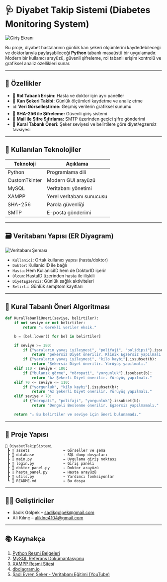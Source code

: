 # 🩺 Diyabet Takip Sistemi (Diabetes Monitoring System)

![Giriş Ekranı](assets/screenshot1.png)

Bu proje, diyabet hastalarının günlük kan şekeri ölçümlerini kaydedebileceği ve doktorlarıyla paylaşabileceği **Python** tabanlı masaüstü bir uygulamadır. Modern bir kullanıcı arayüzü, güvenli şifreleme, rol tabanlı erişim kontrolü ve grafiksel analiz özellikleri sunar.

---

## 📌 Özellikler

- 👤 **Rol Tabanlı Erişim:** Hasta ve doktor için ayrı paneller
- 💉 **Kan Şekeri Takibi:** Günlük ölçümleri kaydetme ve analiz etme
- 📊 **Veri Görselleştirme:** Geçmiş verilerin grafiksel sunumu
- 🔐 **SHA-256 ile Şifreleme:** Güvenli giriş sistemi
- 📧 **Mail ile Şifre Sıfırlama:** SMTP üzerinden geçici şifre gönderimi
- 🧠 **Kural Tabanlı Öneri:** Şeker seviyesi ve belirtilere göre diyet/egzersiz tavsiyesi

---

## 🧱 Kullanılan Teknolojiler

| Teknoloji        | Açıklama                        |
|------------------|----------------------------------|
| Python           | Programlama dili                |
| CustomTkinter    | Modern GUI arayüzü              |
| MySQL            | Veritabanı yönetimi             |
| XAMPP            | Yerel veritabanı sunucusu       |
| SHA-256          | Parola güvenliği                |
| SMTP             | E-posta gönderimi               |

---

## 🗃️ Veritabanı Yapısı (ER Diyagram)

![Veritabanı Şeması](assets/db_schema.png)

- `Kullanici`: Ortak kullanıcı yapısı (hasta/doktor)
- `Doktor`: KullaniciID ile bağlı
- `Hasta`: Hem KullaniciID hem de DoktorID içerir
- `Olcum`: HastaID üzerinden hasta ile ilişkili
- `DiyetEgzersiz`: Günlük sağlık aktiviteleri
- `Belirti`: Günlük semptom kayıtları

---

## 🧠 Kural Tabanlı Öneri Algoritması

```python
def KuralTabanliOneri(seviye, belirtiler):
    if not seviye or not belirtiler:
        return "⚠ Gerekli veriler eksik."

    b = [bel.lower() for bel in belirtiler]

    if seviye >= 180:
        if {"yaraların yavaş iyileşmesi", "polifaji", "polidipsi"}.issubset(b):
            return "Şekersiz Diyet önerilir. Klinik Egzersiz yapılmalı."
        if {"yaraların yavaş iyileşmesi", "kilo kaybı"}.issubset(b):
            return "Şekersiz Diyet önerilir. Yürüyüş yapılmalı."
    elif 110 < seviye < 180:
        if {"bulanık görme", "nöropati", "yorgunluk"}.issubset(b):
            return "Az Şekerli Diyet önerilir. Yürüyüş yapılmalı."
    elif 70 <= seviye <= 110:
        if {"yorgunluk", "kilo kaybı"}.issubset(b):
            return "Az Şekerli Diyet önerilir. Yürüyüş yapılmalı."
    elif seviye < 70:
        if {"nöropati", "polifaji", "yorgunluk"}.issubset(b):
            return "Dengeli Beslenme önerilir. Egzersiz yapılmamalı."

    return "⚠ Bu belirtiler ve seviye için öneri bulunamadı."
```

---

## 📂 Proje Yapısı

```
📁 DiyabetTakipSistemi
 ┣ 📂 assets               → Görseller ve şema
 ┣ 📂 database             → SQL dump dosyaları
 ┣ 📜 main.py              → Uygulama giriş noktası
 ┣ 📜 login.py             → Giriş paneli
 ┣ 📜 doktor_panel.py      → Doktor arayüzü
 ┣ 📜 hasta_panel.py       → Hasta arayüzü
 ┣ 📜 utils.py             → Yardımcı fonksiyonlar
 ┗ 📜 README.md            → Bu dosya
```

---

## 👨‍💻 Geliştiriciler

- Sadık Gölpek – [sadikgolpek@gmail.com](mailto:sadikgolpek@gmail.com)  
- Ali Kılınç – [aliklnc4104@gmail.com](mailto:aliklnc4104@gmail.com)

---

## 📚 Kaynakça

1. [Python Resmi Belgeleri](https://docs.python.org/)
2. [MySQL Referans Dokümantasyonu](https://dev.mysql.com/doc/)
3. [XAMPP Resmi Sitesi](https://www.apachefriends.org/)
4. [dbdiagram.io](https://dbdiagram.io/)
5. [Şadi Evren Şeker - Veritabanı Eğitimi (YouTube)](https://www.youtube.com/playlist?list=PLh9ECzBB8tJOS7WQKdeUaAa5fmPLYAouD)
